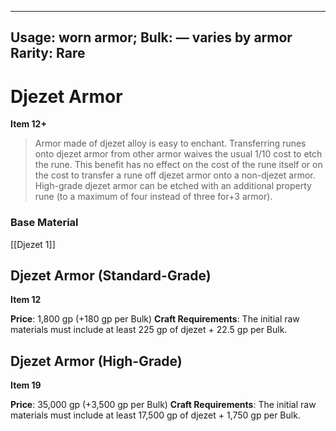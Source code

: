 
---
Usage: worn armor;
Bulk: — varies by armor
Rarity: Rare
---

# Djezet Armor

**Item 12+**

> Armor made of djezet alloy is easy to enchant. Transferring runes onto djezet armor from other armor waives the usual 1/10 cost to etch the rune. This benefit has no effect on the cost of the rune itself or on the cost to transfer a rune off djezet armor onto a non-djezet armor. High-grade djezet armor can be etched with an additional property rune (to a maximum of four instead of three for+3 armor).

### Base Material

[[Djezet 1]]


## Djezet Armor (Standard-Grade)

**Item 12**

 
**Price**: 1,800 gp (+180 gp per Bulk)
**Craft Requirements**: The initial raw materials must include at least 225 gp of djezet + 22.5 gp per Bulk.


## Djezet Armor (High-Grade)

**Item 19**

 
**Price**: 35,000 gp (+3,500 gp per Bulk)
**Craft Requirements**: The initial raw materials must include at least 17,500 gp of djezet + 1,750 gp per Bulk.

